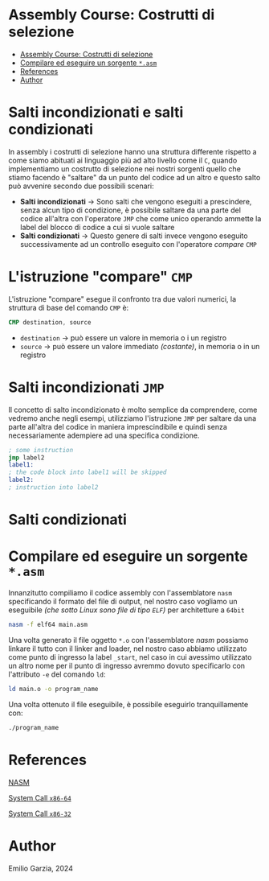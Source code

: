 # Assembly Course: Costrutti di selezione

- [Assembly Course: Costrutti di selezione](#assembly-course-costrutti-di-selezione)
- [Compilare ed eseguire un sorgente `*.asm`](#compilare-ed-eseguire-un-sorgente-asm)
- [References](#references)
- [Author](#author)

# Salti incondizionati e salti condizionati

In assembly i costrutti di selezione hanno una struttura differente rispetto a come siamo abituati ai linguaggio più ad alto livello come il `C`, quando implementiamo un costrutto di selezione nei nostri sorgenti quello che stiamo facendo è "saltare" da un punto del codice ad un altro e questo salto può avvenire secondo due possibili scenari:

* **Salti incondizionati** &rarr; Sono salti che vengono eseguiti a prescindere, senza alcun tipo di condizione, è possibile saltare da una parte del codice all'altra con l'operatore `JMP` che come unico operando ammette la label del blocco di codice a cui si vuole saltare
* **Salti condizionati** &rarr; Questo genere di salti invece vengono eseguito successivamente ad un controllo eseguito con l'operatore *compare* `CMP`

# L'istruzione "compare" `CMP`

L'istruzione "compare" esegue il confronto tra due valori numerici, la struttura di base del comando `CMP` è:

```nasm
CMP destination, source
```

* `destination` &rarr; può essere un valore in memoria o i un registro
* `source` &rarr; può essere un valore immediato *(costante)*, in memoria o in un registro

# Salti incondizionati `JMP`

Il concetto di salto incondizionato è molto semplice da comprendere, come vedremo anche negli esempi, utilizziamo l'istruzione `JMP` per saltare da una parte all'altra del codice in maniera imprescindibile e quindi senza necessariamente adempiere ad una specifica condizione.

```nasm
; some instruction
jmp label2
label1:
; the code block into label1 will be skipped
label2:
; instruction into label2
```

# Salti condizionati



# Compilare ed eseguire un sorgente `*.asm`

Innanzitutto compiliamo il codice assembly con l'assemblatore `nasm` specificando il formato del file di output, nel nostro caso vogliamo un eseguibile *(che sotto Linux sono file di tipo `ELF`)* per architetture a `64bit`

```bash
nasm -f elf64 main.asm
```

Una volta generato il file oggetto `*.o` con l'assemblatore *nasm* possiamo linkare il tutto con il linker and loader, nel nostro caso abbiamo utilizzato come punto di ingresso la label `_start`, nel caso in cui avessimo utilizzato un altro nome per il punto di ingresso avremmo dovuto specificarlo con l'attributo `-e` del comando `ld`:

```bash
ld main.o -o program_name
```

Una volta ottenuto il file eseguibile, è possibile eseguirlo tranquillamente con:

```bash
./program_name
```
# References

[NASM](https://www.nasm.us/)

[System Call `x86-64`](https://blog.rchapman.org/posts/Linux_System_Call_Table_for_x86_64/)

[System Call `x86-32`](https://www.tutorialspoint.com/assembly_programming/assembly_system_calls.htm)

# Author

Emilio Garzia, 2024